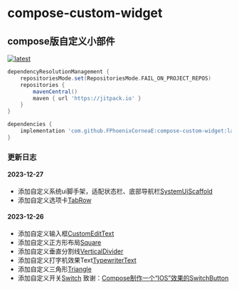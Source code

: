 # compose-custom-widget

## compose版自定义小部件

[![latest](https://jitpack.io/v/FPhoenixCorneaE/compose-custom-widget.svg)](https://jitpack.io/#FPhoenixCorneaE/compose-custom-widget)

```groovy
dependencyResolutionManagement {
    repositoriesMode.set(RepositoriesMode.FAIL_ON_PROJECT_REPOS)
    repositories {
        mavenCentral()
        maven { url 'https://jitpack.io' }
    }
}
```

```groovy
dependencies {
    implementation 'com.github.FPhoenixCorneaE:compose-custom-widget:latest'
}
```

### 更新日志

#### 2023-12-27 
* 添加自定义系统ui脚手架，适配状态栏、底部导航栏[SystemUiScaffold](https://github.com/FPhoenixCorneaE/compose-custom-widget/blob/main/custom-widget/src/main/java/com/fphoenixcorneae/widget/SystemUiScaffold.kt)
* 添加自定义选项卡[TabRow](https://github.com/FPhoenixCorneaE/compose-custom-widget/blob/main/custom-widget/src/main/java/com/fphoenixcorneae/widget/TabRow.kt)

#### 2023-12-26 
* 添加自定义输入框[CustomEditText](https://github.com/FPhoenixCorneaE/compose-custom-widget/blob/main/custom-widget/src/main/java/com/fphoenixcorneae/widget/CustomEditText.kt)
* 添加自定义正方形布局[Square](https://github.com/FPhoenixCorneaE/compose-custom-widget/blob/main/custom-widget/src/main/java/com/fphoenixcorneae/widget/Square.kt)
* 添加自定义垂直分割线[VerticalDivider](https://github.com/FPhoenixCorneaE/compose-custom-widget/blob/main/custom-widget/src/main/java/com/fphoenixcorneae/widget/VerticalDivider.kt)
* 添加自定义打字机效果Text[TypewriterText](https://github.com/FPhoenixCorneaE/compose-custom-widget/blob/main/custom-widget/src/main/java/com/fphoenixcorneae/widget/TypewriterText.kt)
* 添加自定义三角形[Triangle](https://github.com/FPhoenixCorneaE/compose-custom-widget/blob/main/custom-widget/src/main/java/com/fphoenixcorneae/widget/Triangle.kt)
* 添加自定义开关[Switch](https://github.com/FPhoenixCorneaE/compose-custom-widget/blob/main/custom-widget/src/main/java/com/fphoenixcorneae/widget/Switch.kt)
致谢：[Compose制作一个“IOS”效果的SwitchButton](https://juejin.cn/post/7134702107742961701)